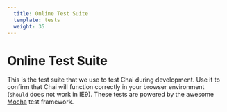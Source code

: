 ```yaml
---
  title: Online Test Suite
  template: tests
  weight: 35
---
```


# Online Test Suite

This is the test suite that we use to test Chai during development. Use it to confirm
that Chai will function correctly in your browser environment (`should` does
not work in IE9). These tests are powered by the awesome [Mocha](http://visionmedia.github.com/mocha/)
test framework.
